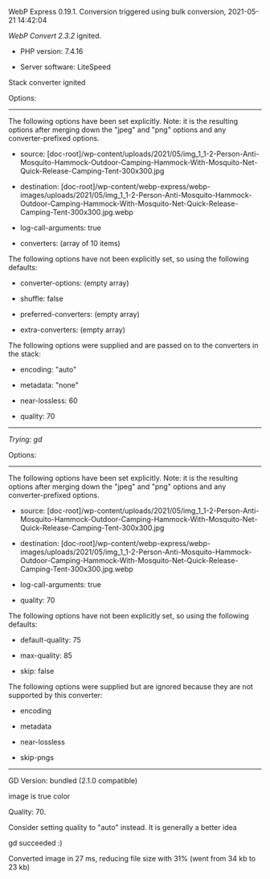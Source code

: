 WebP Express 0.19.1. Conversion triggered using bulk conversion, 2021-05-21 14:42:04

*WebP Convert 2.3.2*  ignited.
- PHP version: 7.4.16
- Server software: LiteSpeed

Stack converter ignited

Options:
------------
The following options have been set explicitly. Note: it is the resulting options after merging down the "jpeg" and "png" options and any converter-prefixed options.
- source: [doc-root]/wp-content/uploads/2021/05/img_1_1-2-Person-Anti-Mosquito-Hammock-Outdoor-Camping-Hammock-With-Mosquito-Net-Quick-Release-Camping-Tent-300x300.jpg
- destination: [doc-root]/wp-content/webp-express/webp-images/uploads/2021/05/img_1_1-2-Person-Anti-Mosquito-Hammock-Outdoor-Camping-Hammock-With-Mosquito-Net-Quick-Release-Camping-Tent-300x300.jpg.webp
- log-call-arguments: true
- converters: (array of 10 items)

The following options have not been explicitly set, so using the following defaults:
- converter-options: (empty array)
- shuffle: false
- preferred-converters: (empty array)
- extra-converters: (empty array)

The following options were supplied and are passed on to the converters in the stack:
- encoding: "auto"
- metadata: "none"
- near-lossless: 60
- quality: 70
------------


*Trying: gd* 

Options:
------------
The following options have been set explicitly. Note: it is the resulting options after merging down the "jpeg" and "png" options and any converter-prefixed options.
- source: [doc-root]/wp-content/uploads/2021/05/img_1_1-2-Person-Anti-Mosquito-Hammock-Outdoor-Camping-Hammock-With-Mosquito-Net-Quick-Release-Camping-Tent-300x300.jpg
- destination: [doc-root]/wp-content/webp-express/webp-images/uploads/2021/05/img_1_1-2-Person-Anti-Mosquito-Hammock-Outdoor-Camping-Hammock-With-Mosquito-Net-Quick-Release-Camping-Tent-300x300.jpg.webp
- log-call-arguments: true
- quality: 70

The following options have not been explicitly set, so using the following defaults:
- default-quality: 75
- max-quality: 85
- skip: false

The following options were supplied but are ignored because they are not supported by this converter:
- encoding
- metadata
- near-lossless
- skip-pngs
------------

GD Version: bundled (2.1.0 compatible)
image is true color
Quality: 70. 
Consider setting quality to "auto" instead. It is generally a better idea
gd succeeded :)

Converted image in 27 ms, reducing file size with 31% (went from 34 kb to 23 kb)
